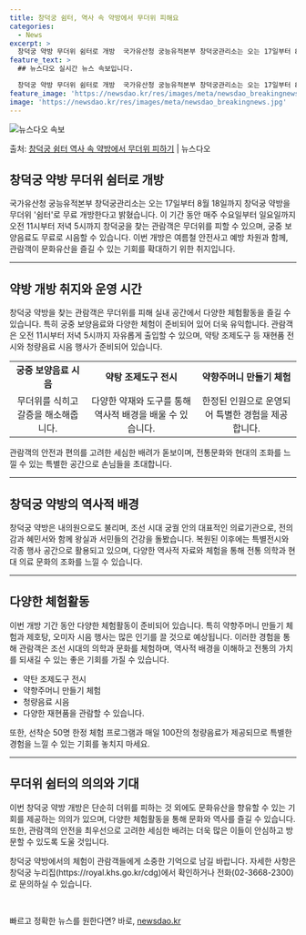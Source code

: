 ```yaml
---
title: 창덕궁 쉼터, 역사 속 약방에서 무더위 피해요
categories:
  - News
excerpt: >
  창덕궁 약방 무더위 쉼터로 개방  국가유산청 궁능유적본부 창덕궁관리소는 오는 17일부터 8월 18일까지 창덕…
feature_text: >
  ## 뉴스다오 실시간 뉴스 속보입니다.

  창덕궁 약방 무더위 쉼터로 개방  국가유산청 궁능유적본부 창덕궁관리소는 오는 17일부터 8월 18일까지 창덕…
feature_image: 'https://newsdao.kr/res/images/meta/newsdao_breakingnews.jpg'
image: 'https://newsdao.kr/res/images/meta/newsdao_breakingnews.jpg'
---
```


![뉴스다오 속보](https://newsdao.kr/res/images/meta/newsdao_breakingnews.jpg)

<p>출처: <a href="https://newsdao.kr/4795" rel="dofollow">창덕궁 쉼터 역사 속 약방에서 무더위 피하기</a> | 뉴스다오</p>

<h2>창덕궁 약방 무더위 쉼터로 개방</h2>
<p data-ke-size="size16">국가유산청 궁능유적본부 창덕궁관리소는 오는 17일부터 8월 18일까지 창덕궁 약방을 무더위 '쉼터'로 무료 개방한다고 밝혔습니다. 이 기간 동안 매주 수요일부터 일요일까지 오전 11시부터 저녁 5시까지 창덕궁을 찾는 관람객은 무더위를 피할 수 있으며, 궁중 보양음료도 무료로 시음할 수 있습니다. 이번 개방은 여름철 안전사고 예방 차원과 함께, 관람객이 문화유산을 즐길 수 있는 기회를 확대하기 위한 취지입니다.</p>
<hr>
<h2 data-ke-size="size26">약방 개방 취지와 운영 시간</h2>
<p>창덕궁 약방을 찾는 관람객은 무더위를 피해 실내 공간에서 다양한 체험활동을 즐길 수 있습니다. 특히 궁중 보양음료와 다양한 체험이 준비되어 있어 더욱 유익합니다. 관람객은 오전 11시부터 저녁 5시까지 자유롭게 출입할 수 있으며, 약탕 조제도구 등 재현품 전시와 청량음료 시음 행사가 준비되어 있습니다.</p>
<table>
  <tr>
    <td style="text-align: center; height: 17px;"><b>궁중 보양음료 시음</b></td>
    <td style="text-align: center; height: 17px;"><b>약탕 조제도구 전시</b></td>
    <td style="text-align: center; height: 17px;"><b>약향주머니 만들기 체험</b></td>
  </tr>
  <tr>
    <td style="text-align: center; height: 17px;">무더위를 식히고 갈증을 해소해줍니다.</td>
    <td style="text-align: center; height: 17px;">다양한 약재와 도구를 통해 역사적 배경을 배울 수 있습니다.</td>
    <td style="text-align: center; height: 17px;">한정된 인원으로 운영되어 특별한 경험을 제공합니다.</td>
  </tr>
</table>
<p data-ke-size="size16">관람객의 안전과 편의를 고려한 세심한 배려가 돋보이며, 전통문화와 현대의 조화를 느낄 수 있는 특별한 공간으로 손님들을 초대합니다.</p>
<hr>
<h2 data-ke-size="size26">창덕궁 약방의 역사적 배경</h2>
<p>창덕궁 약방은 내의원으로도 불리며, 조선 시대 궁궐 안의 대표적인 의료기관으로, 전의감과 혜민서와 함께 왕실과 서민들의 건강을 돌봤습니다. 복원된 이후에는 특별전시와 각종 행사 공간으로 활용되고 있으며, 다양한 역사적 자료와 체험을 통해 전통 의학과 현대 의료 문화의 조화를 느낄 수 있습니다.</p>
<hr>
<h2 data-ke-size="size26">다양한 체험활동</h2>
<p>이번 개방 기간 동안 다양한 체험활동이 준비되어 있습니다. 특히 약향주머니 만들기 체험과 제호탕, 오미자 시음 행사는 많은 인기를 끌 것으로 예상됩니다. 이러한 경험을 통해 관람객은 조선 시대의 의학과 문화를 체험하며, 역사적 배경을 이해하고 전통의 가치를 되새길 수 있는 좋은 기회를 가질 수 있습니다.</p>
<ul>
  <li>약탄 조제도구 전시</li>
  <li>약향주머니 만들기 체험</li>
  <li>청량음료 시음</li>
  <li>다양한 재현품을 관람할 수 있습니다.</li>
</ul>
<p data-ke-size="size16">또한, 선착순 50명 한정 체험 프로그램과 매일 100잔의 청량음료가 제공되므로 특별한 경험을 느낄 수 있는 기회를 놓치지 마세요.</p>
<hr>
<h2 data-ke-size="size26">무더위 쉼터의 의의와 기대</h2>
<p>이번 창덕궁 약방 개방은 단순히 더위를 피하는 것 외에도 문화유산을 향유할 수 있는 기회를 제공하는 의의가 있으며, 다양한 체험활동을 통해 문화와 역사를 즐길 수 있습니다. 또한, 관람객의 안전을 최우선으로 고려한 세심한 배려는 더욱 많은 이들이 안심하고 방문할 수 있도록 도울 것입니다.</p>
<p data-ke-size="size16">창덕궁 약방에서의 체험이 관람객들에게 소중한 기억으로 남길 바랍니다. 자세한 사항은 창덕궁 누리집(https://royal.khs.go.kr/cdg)에서 확인하거나 전화(02-3668-2300)로 문의하실 수 있습니다.</p>
<p data-ke-size="size16">&nbsp;</p> 

빠르고 정확한 뉴스를 원한다면? 바로, <a href="https://newsdao.kr" rel="dofollow">newsdao.kr</a>


